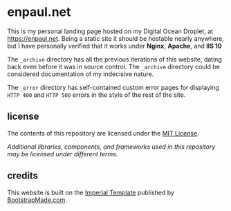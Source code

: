 # enpaul.net

This is my personal landing page hosted on my Digital Ocean Droplet,
at https://enpaul.net. Being a static site it should be hostable nearly anywhere, but I
have personally verified that it works under **Nginx**, **Apache**, and **IIS 10**

The `_archive` directory has all the previous iterations of this website, dating back
even before it was in source control. The `_archive` directory could be considered
documentation of my indecisive nature.

The `_error` directory has self-contained custom error pages for displaying `HTTP 400`
and `HTTP 500` errors in the style of the rest of the site.

## license

The contents of this repository are licensed under the [MIT License](LICENSE.md).

*Additional libraries, components, and frameworks used in this repository may be licensed under different terms.*

## credits

This website is built on the
[Imperial Template](https://bootstrapmade.com/imperial-free-onepage-bootstrap-theme/)
published by [BootstrapMade.com](https://bootstrapmade.com).
